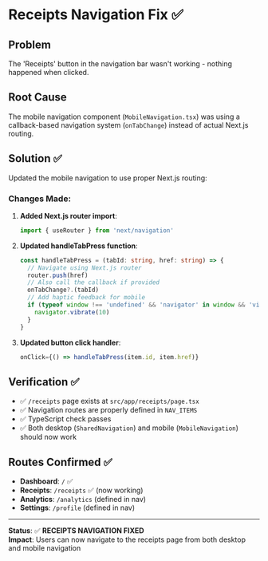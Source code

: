 # Receipts Navigation Fix ✅

## Problem
The 'Receipts' button in the navigation bar wasn't working - nothing happened when clicked.

## Root Cause
The mobile navigation component (`MobileNavigation.tsx`) was using a callback-based navigation system (`onTabChange`) instead of actual Next.js routing.

## Solution ✅
Updated the mobile navigation to use proper Next.js routing:

### Changes Made:
1. **Added Next.js router import**:
   ```typescript
   import { useRouter } from 'next/navigation'
   ```

2. **Updated handleTabPress function**:
   ```typescript
   const handleTabPress = (tabId: string, href: string) => {
     // Navigate using Next.js router
     router.push(href)
     // Also call the callback if provided
     onTabChange?.(tabId)
     // Add haptic feedback for mobile
     if (typeof window !== 'undefined' && 'navigator' in window && 'vibrate' in navigator) {
       navigator.vibrate(10)
     }
   }
   ```

3. **Updated button click handler**:
   ```typescript
   onClick={() => handleTabPress(item.id, item.href)}
   ```

## Verification ✅
- ✅ `/receipts` page exists at `src/app/receipts/page.tsx`
- ✅ Navigation routes are properly defined in `NAV_ITEMS`
- ✅ TypeScript check passes
- ✅ Both desktop (`SharedNavigation`) and mobile (`MobileNavigation`) should now work

## Routes Confirmed ✅
- **Dashboard**: `/` ✅
- **Receipts**: `/receipts` ✅ (now working)
- **Analytics**: `/analytics` (defined in nav)
- **Settings**: `/profile` (defined in nav)

---
**Status**: ✅ **RECEIPTS NAVIGATION FIXED**  
**Impact**: Users can now navigate to the receipts page from both desktop and mobile navigation